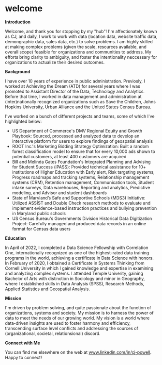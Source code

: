 # welcome

**Introduction**

Welcome, and thank you for stopping by my "hub"! I'm affectionately known as CJ, and daily, I work to work with data (location data, website traffic data, demongraphic data, sales data, etc.) to solve problems. I am highly skilled at making complex problems (given the scale, resources available, and overall scope) feasible for organizations and communities to address. My efforts bring clarity to ambiguity, and foster the intentionality neccessary for organizations to actualize their desired outcomes.

**Background**

I have over 10 years of experience in public administration. Previosly, I worked at Achieving the Dream (ATD) for several years where I was promoted to Assistant Director of the Data, Technology and Analytics. Before that time, I worked in data management and administration at (inter)nationally recognized organizations such as Save the Children, Johns Hopkins University, Urban Alliance and the United States Census Bureau. 

I've worked on a bunch of different projects and teams, some of which I've highlighted below:

* US Department of Commerce's DMV Regional Equity and Growth Playbook: Sourced, processed and analyzed data to develop an interactive platform for users to explore findings of geospatial analysis
* ROOT Inc.'s Marketing Bidding Strategy Optimization: Built a random forest classification model to ensure that for every 10,000 ads shown to potential customers, at least 400 customers are acquired
* Bill and Melinda Gates Foundation's Integrated Planning and Advising for Student Success (iPASS): Provided technical assistance for 10+ institutions of Higher Education with Early alert, Risk targeting systems, Progress roadmaps and tracking systems, Relationship management systems (CRM), Retention management, Communication tools, Student intake surveys, Data warehouses, Reporting and analytics, Predictive modeling, and Advisor and student dashboards
* State of Maryland’s Safe and Supportive Schools (MDS3) Initiative: Utilized ASSIST and Double Check research methods to evaluate and implement evidence-based instruction practices and bullying prevention in Maryland public schools
* US Census Bureau's Governments Division Historical Data Digitization Project: Carefully managed and produced data records in an online format for Census data users

**Education**

In April of 2022, I completed a Data Science Fellowship with Correlation One, internationally recognized as one of the highest-rated data training programs in the world, achieving a certificate in Data Science with honors. In February of 2020, I obtained a Certificate in Systems Thinking from Cornell University in which I gained knowledge and expertise in examining and analyzing complex systems. I attended Temple Univerity, gaining Bachelor of Arts with distinction in Sociology and minor in Geography, where I established skills in Data Analysis (SPSS), Research Methods, Applied Statistics and Geospatial Analysis.

**Mission**

I'm driven by problem solving, and quite passionate about the function of organizations, systems and society. My mission is to harness the power of data to meet the needs of our growing world. My vision is a world where data-driven insights are used to foster harmony and efficiency, transcending surface level conflicts and addressing the sources of (organizational, societal, relationsional) discord.

**Connect with Me**

You can find me elsewhere on the web at www.linkedin.com/in/cj-powell. Happy to connect!

